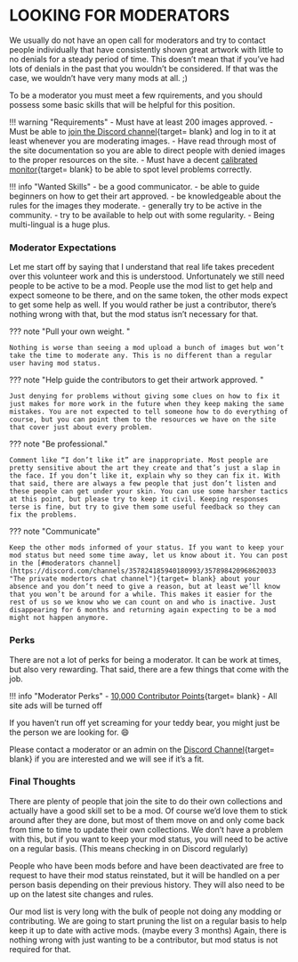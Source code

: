 # __LOOKING FOR MODERATORS__

We usually do not have an open call for moderators and try to contact people individually that have consistently shown great artwork with little to no denials for a steady period of time. This doesn’t mean that if you’ve had lots of denials in the past that you wouldn’t be considered. If that was the case, we wouldn’t have very many mods at all. ;)

To be a moderator you must meet a few rquirements, and you should possess some basic skills that will be helpful for this position.

!!! warning "Requirements"
    - Must have at least 200 images approved.
    - Must be able to [join the Discord channel](https://discord.gg/r9VufRk){target= blank} and log in to it at least whenever you are moderating images.
    - Have read through most of the site documentation so you are able to direct people with denied images to the proper resources on the site.
    - Must have a decent [calibrated monitor](https://fanart.tv/tutorials/calibrate-monitor){target= blank} to be able to spot level problems correctly.


!!! info "Wanted Skills"
    - be a good communicator.
    - be able to guide beginners on how to get their art approved.
    - be knowledgeable about the rules for the images they moderate.
    - generally try to be active in the community.
    - try to be available to help out with some regularity.
    - Being multi-lingual is a huge plus.


### __Moderator Expectations__

Let me start off by saying that I understand that real life takes precedent over this volunteer work and this is understood. Unfortunately we still need people to be active to be a mod. People use the mod list to get help and expect someone to be there, and on the same token, the other mods expect to get some help as well. If you would rather be just a contributor, there’s nothing wrong with that, but the mod status isn’t necessary for that.

??? note "Pull your own weight. "

    Nothing is worse than seeing a mod upload a bunch of images but won’t take the time to moderate any. This is no different than a regular user having mod status.

??? note "Help guide the contributors to get their artwork approved. "

    Just denying for problems without giving some clues on how to fix it just makes for more work in the future when they keep making the same mistakes. You are not expected to tell someone how to do everything of course, but you can point them to the resources we have on the site that cover just about every problem.

??? note "Be professional."

    Comment like “I don’t like it” are inappropriate. Most people are pretty sensitive about the art they create and that’s just a slap in the face. If you don’t like it, explain why so they can fix it. With that said, there are always a few people that just don’t listen and these people can get under your skin. You can use some harsher tactics at this point, but please try to keep it civil. Keeping responses terse is fine, but try to give them some useful feedback so they can fix the problems.

??? note "Communicate"
    
    Keep the other mods informed of your status. If you want to keep your mod status but need some time away, let us know about it. You can post in the [#moderators channel](https://discord.com/channels/357824185940180993/357898420968620033 "The private modertors chat channel"){target= blank} about your absence and you don’t need to give a reason, but at least we’ll know that you won’t be around for a while. This makes it easier for the rest of us so we know who we can count on and who is inactive. Just disappearing for 6 months and returning again expecting to be a mod might not happen anymore.


### __Perks__

There are not a lot of perks for being a moderator. It can be work at times, but also very rewarding. 
That said, there are a few things that come with the job.

!!! info "Moderator Perks"
    - [10,000 Contributor Points](https://fanart.tv/contributors/){target= blank}
    - All site ads will be turned off

If you haven’t run off yet screaming for your teddy bear, you might just be the person we are looking for. :smile:

Please contact a moderator or an admin on the [Discord Channel](https://discord.gg/r9VufRk){target= blank} if you are interested and we will see if it’s a fit.


### __Final Thoughts__

There are plenty of people that join the site to do their own collections and actually have a good skill set to be a mod. Of course we’d love them to stick around after they are done, but most of them move on and only come back from time to time to update their own collections. We don’t have a problem with this, but if you want to keep your mod status, you will need to be active on a regular basis. (This means checking in on Discord regularly)

People who have been mods before and have been deactivated are free to request to have their mod status reinstated, but it will be handled on a per person basis depending on their previous history. They will also need to be up on the latest site changes and rules.

Our mod list is very long with the bulk of people not doing any modding or contributing. We are going to start pruning the list on a regular basis to help keep it up to date with active mods. (maybe every 3 months)
Again, there is nothing wrong with just wanting to be a contributor, but mod status is not required for that.
